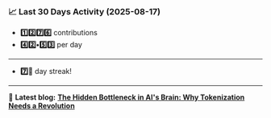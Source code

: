 <!--START_STATS-->
### 📈 Last 30 Days Activity (2025-08-17)  
- **1️⃣2️⃣7️⃣6️⃣** contributions  
- **4️⃣2️⃣•5️⃣3️⃣** per day
---
- **7️⃣🎱** day streak!
---
📝 **Latest blog:** [**The Hidden Bottleneck in AI's Brain: Why Tokenization Needs a Revolution**](https://andriak.com/blog/tokenization-revolution)
<!--END_STATS-->
